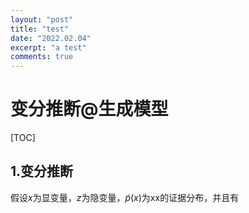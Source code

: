 ```yaml
---
layout: "post"
title: "test"
date: "2022.02.04"
excerpt: "a test"
comments: true
---
```


# 变分推断@生成模型

[TOC]



## 1.变分推断

假设$x$为显变量，$z$为隐变量，$\widetilde p(x)$为xx的证据分布，并且有

